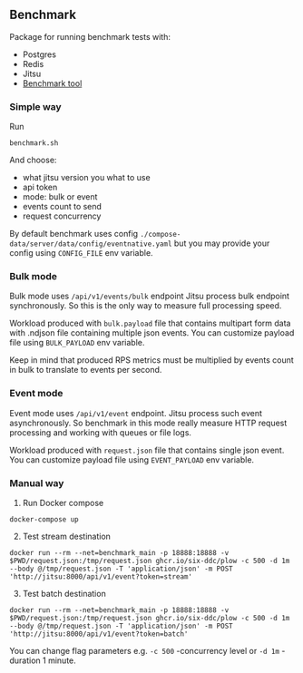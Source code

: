 ## Benchmark

Package for running benchmark tests with:
- Postgres
- Redis
- Jitsu
- [Benchmark tool](https://github.com/six-ddc/plow)

### Simple way

Run
```shell
benchmark.sh
```
And choose:
- what jitsu version you what to use
- api token
- mode: bulk or event
- events count to send
- request concurrency

By default benchmark uses config `./compose-data/server/data/config/eventnative.yaml`
but you may provide your config using `CONFIG_FILE` env variable.

### Bulk mode

Bulk mode uses `/api/v1/events/bulk` endpoint
Jitsu process bulk endpoint synchronously. So this is the only way to measure full processing speed.

Workload produced with `bulk.payload` file that contains multipart form data with .ndjson file containing multiple json events.
You can customize payload file using `BULK_PAYLOAD` env variable.

Keep in mind that produced RPS metrics must be multiplied by events count in bulk to translate to events per second. 

### Event mode

Event mode uses `/api/v1/event` endpoint.
Jitsu process such event asynchronously. So benchmark in this mode really measure HTTP request processing and working with queues or file logs.

Workload produced with `request.json` file that contains single json event.
You can customize payload file using `EVENT_PAYLOAD` env variable.

### Manual way

1. Run Docker compose

```shell
docker-compose up
```

2. Test stream destination

```shell
docker run --rm --net=benchmark_main -p 18888:18888 -v $PWD/request.json:/tmp/request.json ghcr.io/six-ddc/plow -c 500 -d 1m --body @/tmp/request.json -T 'application/json' -m POST 'http://jitsu:8000/api/v1/event?token=stream'
```

3. Test batch destination

```shell
docker run --rm --net=benchmark_main -p 18888:18888 -v $PWD/request.json:/tmp/request.json ghcr.io/six-ddc/plow -c 500 -d 1m --body @/tmp/request.json -T 'application/json' -m POST 'http://jitsu:8000/api/v1/event?token=batch'
```

You can change flag parameters e.g. `-c 500` -concurrency level or `-d 1m` - duration 1 minute. 